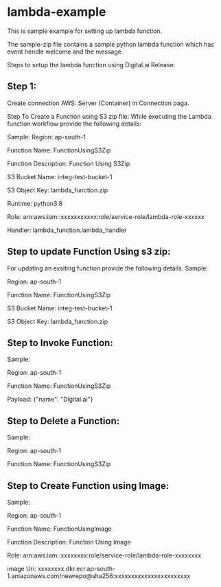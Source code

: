 # lambda-example

This is sample example for setting up lambda function.

The sample-zip file contains a sample python lambda function which has event hendle welcome and the message.

Steps to setup the lambda function using Digital.ai Release:

## Step 1:

Create connection AWS: Server (Container) in Connection paga.

Step To Create a Function using S3 zip file:
While executing the Lambda function workflow provide the following details:

Sample:
Region: ap-south-1

Function Name: FunctionUsingS3Zip

Function Description: Function Using S3Zip

S3 Bucket Name: integ-test-bucket-1

S3 Object Key: lambda_function.zip

Runtime: python3.8

Role: arn:aws:iam::xxxxxxxxxxx:role/service-role/lambda-role-xxxxxx

Handler: lambda_function.lambda_handler

## Step to update Function Using s3 zip:

For updating an exsiting function provide the following details.
Sample:

Region: ap-south-1

Function Name: FunctionUsingS3Zip

S3 Bucket Name: integ-test-bucket-1

S3 Object Key: lambda_function.zip


## Step to Invoke Function:

Sample:

Region: ap-south-1

Function Name: FunctionUsingS3Zip

Payload: {"name": "Digital.ai"}

## Step to Delete a Function:

Sample:

Region: ap-south-1

Function Name: FunctionUsingS3Zip

## Step to Create Function using Image:

Sample:

Region: ap-south-1

Function Name: FunctionUsingImage

Function Description: Function Using Image

Role: arn:aws:iam::xxxxxxxx:role/service-role/lambda-role-xxxxxxxx

image Uri: xxxxxxxx.dkr.ecr.ap-south-1.amazonaws.com/newrepo@sha256:xxxxxxxxxxxxxxxxxxxxxxx

